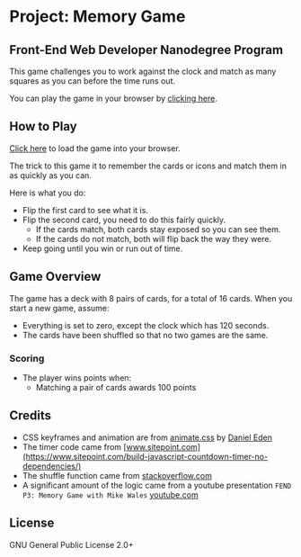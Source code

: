 # Project: Memory Game
## Front-End Web Developer Nanodegree Program

This game challenges you to work against the clock and match as many squares as you can before the time runs out.

You can play the game in your browser by [clicking here](https://danny-g-smith.github.io/Matching-Game/).

## How to Play

[Click here](https://danny-g-smith.github.io/Matching-Game/) to load the game into your browser.

The trick to this game it to remember the cards or icons and match them in as quickly as you can.

Here is what you do:

- Flip the first card to see what it is.
- Flip the second card, you need to do this fairly quickly.
    - If the cards match, both cards stay exposed so you can see them.
    - If the cards do not match, both will flip back the way they were.
- Keep going until you win or run out of time.

## Game Overview

The game has a deck with 8 pairs of cards, for a total of 16 cards.  When you start a new game, assume:

- Everything is set to zero, except the clock which has 120 seconds.
- The cards have been shuffled so that no two games are the same.

    
### Scoring

- The player wins points when:
    - Matching a pair of cards awards 100 points

## Credits
- CSS keyframes and animation are from [animate.css](https://github.com/daneden/animate.css) by [Daniel Eden](https://github.com/daneden)
- The timer code came from [www.sitepoint.com](https://www.sitepoint.com/build-javascript-countdown-timer-no-dependencies/)
- The shuffle function came from [stackoverflow.com](http://stackoverflow.com/a/2450976)
- A significant amount of the logic came from a youtube presentation `FEND P3: Memory Game with Mike Wales` [youtube.com](https://www.youtube.com/watch?v=_rUH-sEs68Y) 


## License 

GNU General Public License 2.0+